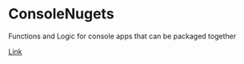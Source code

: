 # ConsoleNugets
Functions and Logic for console apps that can be packaged together

[Link](https://docs.microsoft.com/en-us/nuget/quickstart/create-and-publish-a-package-using-the-dotnet-cli)